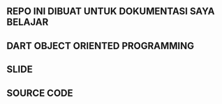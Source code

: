 ## REPO INI DIBUAT UNTUK DOKUMENTASI SAYA BELAJAR

## DART OBJECT ORIENTED PROGRAMMING

## SLIDE 


## SOURCE CODE

